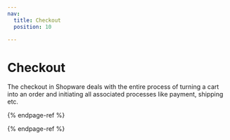 ```yaml
---
nav:
  title: Checkout
  position: 10

---
```


# Checkout

The checkout in Shopware deals with the entire process of turning a cart into an order and initiating all associated processes like payment, shipping etc.

<PageRef page="cart" />

{% endpage-ref %}

<PageRef page="orders" />

{% endpage-ref %}
